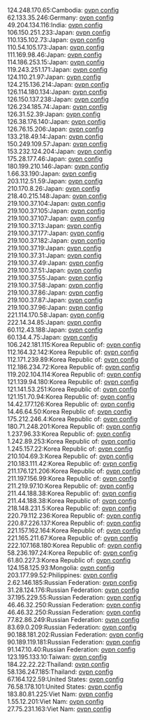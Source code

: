 124.248.170.65:Cambodia: [ovpn config](vpn/124_248_170_65.ovpn)  
62.133.35.246:Germany: [ovpn config](vpn/62_133_35_246.ovpn)  
49.204.134.116:India: [ovpn config](vpn/49_204_134_116.ovpn)  
106.150.251.233:Japan: [ovpn config](vpn/106_150_251_233.ovpn)  
110.135.102.73:Japan: [ovpn config](vpn/110_135_102_73.ovpn)  
110.54.105.173:Japan: [ovpn config](vpn/110_54_105_173.ovpn)  
111.169.98.46:Japan: [ovpn config](vpn/111_169_98_46.ovpn)  
114.186.253.15:Japan: [ovpn config](vpn/114_186_253_15.ovpn)  
119.243.251.171:Japan: [ovpn config](vpn/119_243_251_171.ovpn)  
124.110.21.97:Japan: [ovpn config](vpn/124_110_21_97.ovpn)  
124.215.136.214:Japan: [ovpn config](vpn/124_215_136_214.ovpn)  
126.114.180.134:Japan: [ovpn config](vpn/126_114_180_134.ovpn)  
126.150.137.238:Japan: [ovpn config](vpn/126_150_137_238.ovpn)  
126.234.185.74:Japan: [ovpn config](vpn/126_234_185_74.ovpn)  
126.31.52.39:Japan: [ovpn config](vpn/126_31_52_39.ovpn)  
126.38.176.140:Japan: [ovpn config](vpn/126_38_176_140.ovpn)  
126.76.15.206:Japan: [ovpn config](vpn/126_76_15_206.ovpn)  
133.218.49.14:Japan: [ovpn config](vpn/133_218_49_14.ovpn)  
150.249.109.57:Japan: [ovpn config](vpn/150_249_109_57.ovpn)  
153.232.124.204:Japan: [ovpn config](vpn/153_232_124_204.ovpn)  
175.28.177.46:Japan: [ovpn config](vpn/175_28_177_46.ovpn)  
180.199.210.146:Japan: [ovpn config](vpn/180_199_210_146.ovpn)  
1.66.33.190:Japan: [ovpn config](vpn/1_66_33_190.ovpn)  
203.112.51.59:Japan: [ovpn config](vpn/203_112_51_59.ovpn)  
210.170.8.26:Japan: [ovpn config](vpn/210_170_8_26.ovpn)  
218.40.215.148:Japan: [ovpn config](vpn/218_40_215_148.ovpn)  
219.100.37.104:Japan: [ovpn config](vpn/219_100_37_104.ovpn)  
219.100.37.105:Japan: [ovpn config](vpn/219_100_37_105.ovpn)  
219.100.37.107:Japan: [ovpn config](vpn/219_100_37_107.ovpn)  
219.100.37.13:Japan: [ovpn config](vpn/219_100_37_13.ovpn)  
219.100.37.177:Japan: [ovpn config](vpn/219_100_37_177.ovpn)  
219.100.37.182:Japan: [ovpn config](vpn/219_100_37_182.ovpn)  
219.100.37.19:Japan: [ovpn config](vpn/219_100_37_19.ovpn)  
219.100.37.31:Japan: [ovpn config](vpn/219_100_37_31.ovpn)  
219.100.37.49:Japan: [ovpn config](vpn/219_100_37_49.ovpn)  
219.100.37.51:Japan: [ovpn config](vpn/219_100_37_51.ovpn)  
219.100.37.55:Japan: [ovpn config](vpn/219_100_37_55.ovpn)  
219.100.37.58:Japan: [ovpn config](vpn/219_100_37_58.ovpn)  
219.100.37.86:Japan: [ovpn config](vpn/219_100_37_86.ovpn)  
219.100.37.87:Japan: [ovpn config](vpn/219_100_37_87.ovpn)  
219.100.37.96:Japan: [ovpn config](vpn/219_100_37_96.ovpn)  
221.114.170.58:Japan: [ovpn config](vpn/221_114_170_58.ovpn)  
222.14.34.85:Japan: [ovpn config](vpn/222_14_34_85.ovpn)  
60.112.43.188:Japan: [ovpn config](vpn/60_112_43_188.ovpn)  
60.134.4.75:Japan: [ovpn config](vpn/60_134_4_75.ovpn)  
106.242.181.115:Korea Republic of: [ovpn config](vpn/106_242_181_115.ovpn)  
112.164.32.142:Korea Republic of: [ovpn config](vpn/112_164_32_142.ovpn)  
112.171.239.89:Korea Republic of: [ovpn config](vpn/112_171_239_89.ovpn)  
112.186.234.72:Korea Republic of: [ovpn config](vpn/112_186_234_72.ovpn)  
119.202.104.114:Korea Republic of: [ovpn config](vpn/119_202_104_114.ovpn)  
121.139.94.180:Korea Republic of: [ovpn config](vpn/121_139_94_180.ovpn)  
121.141.53.251:Korea Republic of: [ovpn config](vpn/121_141_53_251.ovpn)  
121.151.70.94:Korea Republic of: [ovpn config](vpn/121_151_70_94.ovpn)  
14.42.177.126:Korea Republic of: [ovpn config](vpn/14_42_177_126.ovpn)  
14.46.64.50:Korea Republic of: [ovpn config](vpn/14_46_64_50.ovpn)  
175.212.246.4:Korea Republic of: [ovpn config](vpn/175_212_246_4.ovpn)  
180.71.248.201:Korea Republic of: [ovpn config](vpn/180_71_248_201.ovpn)  
1.237.96.33:Korea Republic of: [ovpn config](vpn/1_237_96_33.ovpn)  
1.242.89.253:Korea Republic of: [ovpn config](vpn/1_242_89_253.ovpn)  
1.245.157.22:Korea Republic of: [ovpn config](vpn/1_245_157_22.ovpn)  
210.104.69.3:Korea Republic of: [ovpn config](vpn/210_104_69_3.ovpn)  
210.183.111.42:Korea Republic of: [ovpn config](vpn/210_183_111_42.ovpn)  
211.176.121.206:Korea Republic of: [ovpn config](vpn/211_176_121_206.ovpn)  
211.197.156.99:Korea Republic of: [ovpn config](vpn/211_197_156_99.ovpn)  
211.219.97.10:Korea Republic of: [ovpn config](vpn/211_219_97_10.ovpn)  
211.44.188.38:Korea Republic of: [ovpn config](vpn/211_44_188_38.ovpn)  
211.44.188.38:Korea Republic of: [ovpn config](vpn/211_44_188_38.ovpn)  
218.148.231.5:Korea Republic of: [ovpn config](vpn/218_148_231_5.ovpn)  
220.79.112.236:Korea Republic of: [ovpn config](vpn/220_79_112_236.ovpn)  
220.87.226.137:Korea Republic of: [ovpn config](vpn/220_87_226_137.ovpn)  
221.157.162.164:Korea Republic of: [ovpn config](vpn/221_157_162_164.ovpn)  
221.165.211.67:Korea Republic of: [ovpn config](vpn/221_165_211_67.ovpn)  
222.107.168.180:Korea Republic of: [ovpn config](vpn/222_107_168_180.ovpn)  
58.236.197.24:Korea Republic of: [ovpn config](vpn/58_236_197_24.ovpn)  
61.80.227.3:Korea Republic of: [ovpn config](vpn/61_80_227_3.ovpn)  
124.158.125.93:Mongolia: [ovpn config](vpn/124_158_125_93.ovpn)  
203.177.99.52:Philippines: [ovpn config](vpn/203_177_99_52.ovpn)  
2.62.146.185:Russian Federation: [ovpn config](vpn/2_62_146_185.ovpn)  
31.28.124.176:Russian Federation: [ovpn config](vpn/31_28_124_176.ovpn)  
37.195.229.55:Russian Federation: [ovpn config](vpn/37_195_229_55.ovpn)  
46.46.32.250:Russian Federation: [ovpn config](vpn/46_46_32_250.ovpn)  
46.46.32.250:Russian Federation: [ovpn config](vpn/46_46_32_250.ovpn)  
77.82.86.249:Russian Federation: [ovpn config](vpn/77_82_86_249.ovpn)  
83.69.0.209:Russian Federation: [ovpn config](vpn/83_69_0_209.ovpn)  
90.188.181.202:Russian Federation: [ovpn config](vpn/90_188_181_202.ovpn)  
90.189.119.181:Russian Federation: [ovpn config](vpn/90_189_119_181.ovpn)  
91.147.10.40:Russian Federation: [ovpn config](vpn/91_147_10_40.ovpn)  
123.195.133.10:Taiwan: [ovpn config](vpn/123_195_133_10.ovpn)  
184.22.22.22:Thailand: [ovpn config](vpn/184_22_22_22.ovpn)  
58.136.247.185:Thailand: [ovpn config](vpn/58_136_247_185.ovpn)  
67.164.122.59:United States: [ovpn config](vpn/67_164_122_59.ovpn)  
76.58.178.101:United States: [ovpn config](vpn/76_58_178_101.ovpn)  
183.80.81.225:Viet Nam: [ovpn config](vpn/183_80_81_225.ovpn)  
1.55.12.201:Viet Nam: [ovpn config](vpn/1_55_12_201.ovpn)  
27.75.231.163:Viet Nam: [ovpn config](vpn/27_75_231_163.ovpn)  
